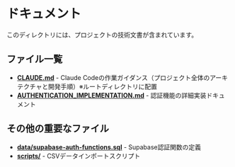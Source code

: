 # ドキュメント

このディレクトリには、プロジェクトの技術文書が含まれています。

## ファイル一覧

- **[CLAUDE.md](../CLAUDE.md)** - Claude Codeの作業ガイダンス（プロジェクト全体のアーキテクチャと開発手順）※ルートディレクトリに配置
- **[AUTHENTICATION_IMPLEMENTATION.md](./AUTHENTICATION_IMPLEMENTATION.md)** - 認証機能の詳細実装ドキュメント

## その他の重要なファイル

- **[data/supabase-auth-functions.sql](../data/supabase-auth-functions.sql)** - Supabase認証関数の定義
- **[scripts/](../scripts/)** - CSVデータインポートスクリプト